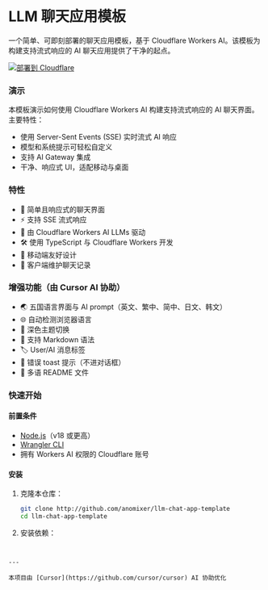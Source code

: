 # LLM 聊天应用模板

一个简单、可即刻部署的聊天应用模板，基于 Cloudflare Workers AI。该模板为构建支持流式响应的 AI 聊天应用提供了干净的起点。

[![部署到 Cloudflare](https://deploy.workers.cloudflare.com/button)](https://deploy.workers.cloudflare.com/?url=https://github.com/cloudflare/templates/tree/main/llm-chat-app-template)

<!-- dash-content-start -->

### 演示

本模板演示如何使用 Cloudflare Workers AI 构建支持流式响应的 AI 聊天界面。主要特性：

- 使用 Server-Sent Events (SSE) 实时流式 AI 响应
- 模型和系统提示可轻松自定义
- 支持 AI Gateway 集成
- 干净、响应式 UI，适配移动与桌面

### 特性

- 💬 简单且响应式的聊天界面
- ⚡ 支持 SSE 流式响应
- 🧠 由 Cloudflare Workers AI LLMs 驱动
- 🛠️ 使用 TypeScript 与 Cloudflare Workers 开发
- 📱 移动端友好设计
- 🔄 客户端维护聊天记录

### 增强功能（由 Cursor AI 协助）

- 🌏 五国语言界面与 AI prompt（英文、繁中、简中、日文、韩文）
- 🌐 自动检测浏览器语言
- 🌙 深色主题切换
- 📝 支持 Markdown 语法
- 🏷️ User/AI 消息标签
- 🚨 错误 toast 提示（不进对话框）
- 📄 多语 README 文件
<!-- dash-content-end -->

### 快速开始

#### 前置条件

- [Node.js](https://nodejs.org/)（v18 或更高）
- [Wrangler CLI](https://developers.cloudflare.com/workers/wrangler/install-and-update/)
- 拥有 Workers AI 权限的 Cloudflare 账号

#### 安装

1. 克隆本仓库：

   ```bash
   git clone http://github.com/anomixer/llm-chat-app-template
   cd llm-chat-app-template
   ```

2. 安装依赖：

   ```
```

---

本项目由 [Cursor](https://github.com/cursor/cursor) AI 协助优化
